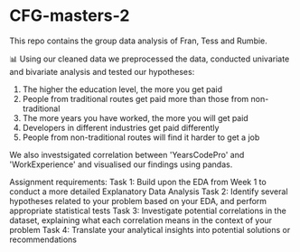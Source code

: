 # CFG-masters-2
This repo contains the group data analysis of Fran, Tess and Rumbie.

📊 Using our cleaned data we preprocessed the data, conducted univariate and bivariate analysis and tested our hypotheses:
1. The higher the education level, the more you get paid
2. People from traditional routes get paid more than those from non-traditional
3. The more years you have worked, the more you will get paid
4. Developers in different industries get paid differently
5. People from non-traditional routes will find it harder to get a job

We also investsigated correlation between 'YearsCodePro' and 'WorkExperience' and visualised our findings using pandas.

Assignment requirements:
Task 1: Build upon the EDA from Week 1 to conduct a more detailed Explanatory Data
Analysis
Task 2: Identify several hypotheses related to your problem based on your EDA, and
perform appropriate statistical tests
Task 3: Investigate potential correlations in the dataset, explaining what each correlation
means in the context of your problem
Task 4: Translate your analytical insights into potential solutions or recommendations
